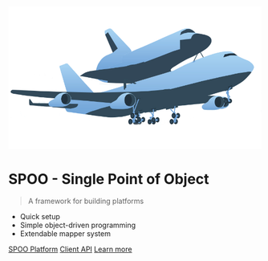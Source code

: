 ![logo](shuttlecarrier.png)

# SPOO - Single Point of Object

> A framework for building platforms

- Quick setup
- Simple object-driven programming
- Extendable mapper system

[SPOO Platform](/platform/Documentation.md)
[Client API](/sdk/Documentation.md)
[Learn more](#spoo)
